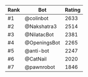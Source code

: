Rank|Bot|Rating
---|---|---
#1|@colinbot|2633
#2|@Nakshatra3|2514
#3|@NilatacBot|2381
#4|@OpeningsBot|2265
#5|@anti-bot|2247
#6|@CatNail|2020
#7|@pawnrobot|1846
